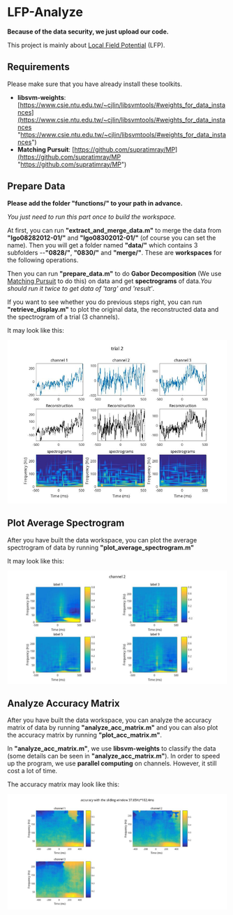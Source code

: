 # LFP-Analyze #

**Because of the data security, we just upload our code.**

This project is mainly about [Local Field Potential](https://en.wikipedia.org/wiki/Local_field_potential "Local Field Potential") (LFP).

## Requirements ##

Please make sure that you have already install these toolkits.

 - **libsvm-weights**: [https://www.csie.ntu.edu.tw/~cjlin/libsvmtools/#weights_for_data_instances](https://www.csie.ntu.edu.tw/~cjlin/libsvmtools/#weights_for_data_instances "https://www.csie.ntu.edu.tw/~cjlin/libsvmtools/#weights_for_data_instances")
 - **Matching Pursuit**: [https://github.com/supratimray/MP](https://github.com/supratimray/MP "https://github.com/supratimray/MP")

## Prepare Data ##

**Please add the folder "functions/" to your path in advance.**

*You just need to run this part once to build the workspace.*

At first, you can run **"extract_and_merge_data.m"** to merge the data from **"Igo08282012-01/"** and **"Igo08302012-01/"** (of course you can set the name). Then you will get a folder named **"data/"** which contains 3 subfolders --**"0828/"**, **"0830/"** and **"merge/"**. These are **workspaces** for the following operations.

Then you can run **"prepare_data.m"** to do **Gabor Decomposition** (We use [Matching Pursuit](https://en.wikipedia.org/wiki/Matching_pursuit "Matching Pursuit") to do this) on data and get **spectrograms** of data.*You should run it twice to get data of 'targ' and 'result'*.

If you want to see whether you do previous steps right, you can run **"retrieve_display.m"** to plot the original data, the reconstructed data and the spectrogram of a trial (3 channels).  

It may look like this:

![](https://github.com/ZhangXiao96/LFP-Analyze/blob/master/pictures/retrieve.jpg)

## Plot Average Spectrogram ##

After you have built the data workspace, you can plot the average spectrogram of data by running **"plot_average_spectrogram.m"**

It may look like this:

![](https://github.com/ZhangXiao96/LFP-Analyze/blob/master/pictures/result_Reward_average.jpg)

## Analyze Accuracy Matrix ##

After you have built the data workspace, you can analyze the accuracy matrix of data by running **"analyze_acc_matrix.m"** and you can also plot the accuracy matrix by running **"plot_acc_matrix.m"**.

In **"analyze_acc_matrix.m"**, we use **libsvm-weights** to classify the data (some details can be seen in **"analyze_acc_matrix.m"**). In order to speed up the program, we use **parallel computing** on channels. However, it still cost a lot of time.

The accuracy matrix may look like this:

![](https://github.com/ZhangXiao96/LFP-Analyze/blob/master/pictures/result_Reward_acc_matrix.jpg)
